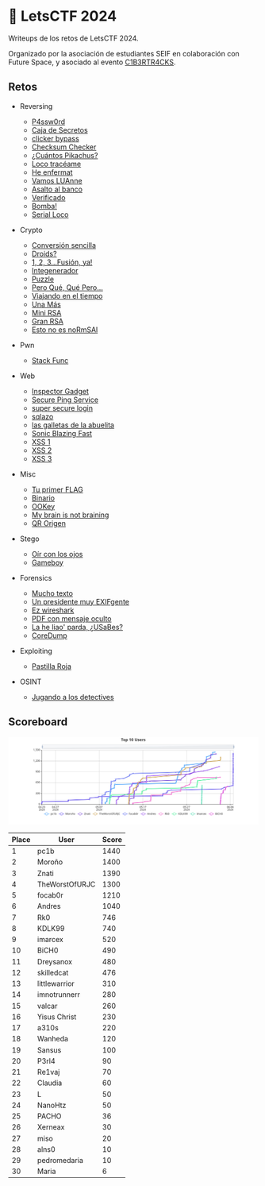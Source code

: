 # 🚩 LetsCTF 2024

Writeups de los retos de LetsCTF 2024.

Organizado por la asociación de estudiantes SEIF en colaboración con Future Space, y asociado al evento [C1B3RTR4CKS](https://c1b3rtr4cks.es/).

## Retos

- Reversing
    - [P4ssw0rd](<reversing/P4ssw0rd/>)
    - [Caja de Secretos](<reversing/Caja de Secretos/>)
    - [clicker bypass](<reversing/clicker bypass/>)
    - [Checksum Checker](<reversing/Checksum Checker/>)
    - [¿Cuántos Pikachus?](<reversing/Cuántos Pikachus/>)
    - [Loco tracéame](<reversing/Loco tracéame/>)
    - [He enfermat](<reversing/He enfermat/>)
    - [Vamos LUAnne](<reversing/Vamos LUAnne/>)
    - [Asalto al banco](<reversing/Asalto al banco/>)
    - [Verificado](<reversing/Verificado/>)
    - [Bomba!](<reversing/Bomba!/>)
    - [Serial Loco](<reversing/Serial Loco/>)

- Crypto
    - [Conversión sencilla](<crypto/Conversión sencilla/>)
    - [Droids?](<crypto/Droids/>)
    - [1, 2, 3...Fusión, ya!](<crypto/1, 2, 3...Fusión, ya!/>)
    - [Integenerador](<crypto/Integenerador/>)
    - [Puzzle](<crypto/Puzzle/>)
    - [Pero Qué, Qué Pero...](<crypto/Pero Qué, Qué Pero.../>)
    - [Viajando en el tiempo](<crypto/Viajando en el tiempo/>)
    - [Una Más](<crypto/Una Más/>)
    - [Mini RSA](<crypto/Mini RSA/>)
    - [Gran RSA](<crypto/Gran RSA/>)
    - [Esto no es noRmSAl](<crypto/Esto no es noRmSAl/>)

- Pwn
    - [Stack Func](<pwn/Stack Func/>)

- Web
    - [Inspector Gadget](<web/Inspector Gadget/>)
    - [Secure Ping Service](<web/Secure Ping Service/>)
    - [super secure login](<web/super secure login/>)
    - [sqlazo](<web/sqlazo/>)
    - [las galletas de la abuelita](<web/las galletas de la abuelita/>)
    - [Sonic Blazing Fast](<web/Sonic Blazing Fast/>)
    - [XSS 1](<web/XSS 1/>)
    - [XSS 2](<web/XSS 2/>)
    - [XSS 3](<web/XSS 3/>)

- Misc
    - [Tu primer FLAG](<misc/Tu primer FLAG/>)
    - [Binario](<misc/Binario/>)
    - [OOKey](<misc/OOKey/>)
    - [My brain is not braining](<misc/My brain is not braining/>)
    - [QR Origen](<misc/QR Origen/>)

- Stego
    - [Oír con los ojos](<stego/Oír con los ojos/>)
    - [Gameboy](<stego/Gameboy/>)

- Forensics
    - [Mucho texto](<forensics/Mucho texto/>)
    - [Un presidente muy EXIFgente](<forensics/Un presidente muy EXIFgente/>)
    - [Ez wireshark](<forensics/Ez wireshark/>)
    - [PDF con mensaje oculto](<forensics/PDF con mensaje oculto/>)
    - [La he liao' parda, ¿USaBes?](<forensics/USaBes/>)
    - [CoreDump](<forensics/CoreDump/>)

- Exploiting
    - [Pastilla Roja](<exploiting/Pastilla Roja/>)

- OSINT
    - [Jugando a los detectives](<OSINT/Jugando a los detectives/>)




## Scoreboard
![](imgs/Top%2010%20Users.png)

| Place | User             | Score |
|-------|------------------|-------|
| 1     | pc1b             | 1440  |
| 2     | Moroño           | 1400  |
| 3     | Znati            | 1390  |
| 4     | TheWorstOfURJC   | 1300  |
| 5     | focab0r          | 1210  |
| 6     | Andres           | 1040  |
| 7     | Rk0              | 746   |
| 8     | KDLK99           | 740   |
| 9     | imarcex          | 520   |
| 10    | BiCH0            | 490   |
| 11    | Dreysanox        | 480   |
| 12    | skilledcat       | 476   |
| 13    | littlewarrior    | 310   |
| 14    | imnotrunnerr     | 280   |
| 15    | valcar           | 260   |
| 16    | Yisus Christ     | 230   |
| 17    | a310s            | 220   |
| 18    | Wanheda          | 120   |
| 19    | Sansus           | 100   |
| 20    | P3rl4            | 90    |
| 21    | Re1vaj           | 70    |
| 22    | Claudia          | 60    |
| 23    | L                | 50    |
| 24    | NanoHtz          | 50    |
| 25    | PACHO            | 36    |
| 26    | Xerneax          | 30    |
| 27    | miso             | 20    |
| 28    | alns0            | 10    |
| 29    | pedromedaria     | 10    |
| 30    | Maria            | 6     |


